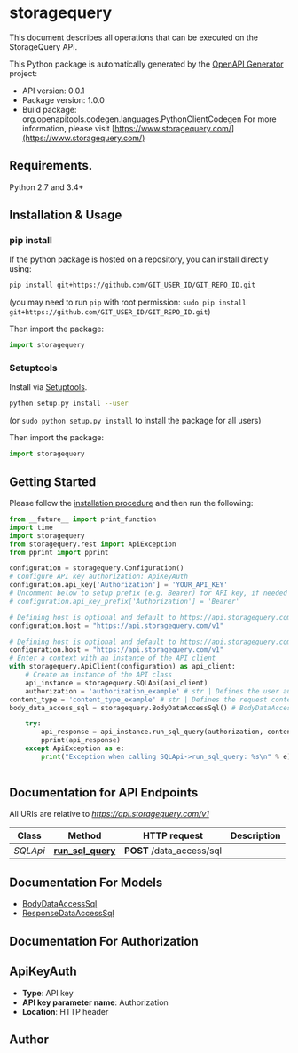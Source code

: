 # storagequery
This document describes all operations that can be executed on the StorageQuery API.

This Python package is automatically generated by the [OpenAPI Generator](https://openapi-generator.tech) project:

- API version: 0.0.1
- Package version: 1.0.0
- Build package: org.openapitools.codegen.languages.PythonClientCodegen
For more information, please visit [https://www.storagequery.com/](https://www.storagequery.com/)

## Requirements.

Python 2.7 and 3.4+

## Installation & Usage
### pip install

If the python package is hosted on a repository, you can install directly using:

```sh
pip install git+https://github.com/GIT_USER_ID/GIT_REPO_ID.git
```
(you may need to run `pip` with root permission: `sudo pip install git+https://github.com/GIT_USER_ID/GIT_REPO_ID.git`)

Then import the package:
```python
import storagequery
```

### Setuptools

Install via [Setuptools](http://pypi.python.org/pypi/setuptools).

```sh
python setup.py install --user
```
(or `sudo python setup.py install` to install the package for all users)

Then import the package:
```python
import storagequery
```

## Getting Started

Please follow the [installation procedure](#installation--usage) and then run the following:

```python
from __future__ import print_function
import time
import storagequery
from storagequery.rest import ApiException
from pprint import pprint

configuration = storagequery.Configuration()
# Configure API key authorization: ApiKeyAuth
configuration.api_key['Authorization'] = 'YOUR_API_KEY'
# Uncomment below to setup prefix (e.g. Bearer) for API key, if needed
# configuration.api_key_prefix['Authorization'] = 'Bearer'

# Defining host is optional and default to https://api.storagequery.com/v1
configuration.host = "https://api.storagequery.com/v1"

# Defining host is optional and default to https://api.storagequery.com/v1
configuration.host = "https://api.storagequery.com/v1"
# Enter a context with an instance of the API client
with storagequery.ApiClient(configuration) as api_client:
    # Create an instance of the API class
    api_instance = storagequery.SQLApi(api_client)
    authorization = 'authorization_example' # str | Defines the user authorization API key
content_type = 'content_type_example' # str | Defines the request content media type
body_data_access_sql = storagequery.BodyDataAccessSql() # BodyDataAccessSql |  (optional)

    try:
        api_response = api_instance.run_sql_query(authorization, content_type, body_data_access_sql=body_data_access_sql)
        pprint(api_response)
    except ApiException as e:
        print("Exception when calling SQLApi->run_sql_query: %s\n" % e)
    
```

## Documentation for API Endpoints

All URIs are relative to *https://api.storagequery.com/v1*

Class | Method | HTTP request | Description
------------ | ------------- | ------------- | -------------
*SQLApi* | [**run_sql_query**](docs/SQLApi.md#run_sql_query) | **POST** /data_access/sql | 


## Documentation For Models

 - [BodyDataAccessSql](docs/BodyDataAccessSql.md)
 - [ResponseDataAccessSql](docs/ResponseDataAccessSql.md)


## Documentation For Authorization


## ApiKeyAuth

- **Type**: API key
- **API key parameter name**: Authorization
- **Location**: HTTP header


## Author




